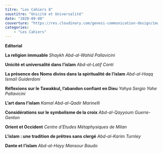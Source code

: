 ```yaml
---
titre: "Les Cahiers 8"
soustitre: "Unicité et Universalité"
date: "2020-09-08"
couverture: "https://res.cloudinary.com/genesi-communication-design/image/upload/v1606125410/ihei/couvertures/c08_vlhiv3.jpg"
categories:
    - "Les Cahiers"
---
```


**Editorial**

**La religion immuable**
*Shaykh Abd-al-Wahid Pallavicini*

**Unicité et universalité dans l’islam**
*Abd-al-Latif Conti*

**La présence des Noms divins dans la spiritualité de l’islam**
*Abd-al-Haqq Ismaïl Guiderdoni*

**Réflexions sur le Tawakkul, l’abandon confiant en Dieu**
*Yahya Sergio Yahe Pallavicini*

**L’art dans l’islam**
*Kamal Abd-al-Qadir Marinelli*

**Considérations sur le symbolisme de la croix**
*Abd-al-Qayyoum Guerre-Genton*

**Orient et Occident**
*Centre d’Etudes Métaphysiques de Milan*

**L’islam : une tradition de prêtres sans clergé**
*Abd-al-Karim Turnley*

**Dante et l’islam**
*Abd-al-Hayy Mansour Baudo*